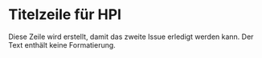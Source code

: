 # Titelzeile für HPI
Diese Zeile wird erstellt, damit das zweite Issue erledigt werden kann. Der Text enthält keine Formatierung.